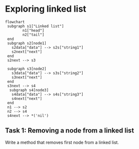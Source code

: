 # Exploring linked list

```mermaid
flowchart
 subgraph s1["Linked list"]
        n1["head"]
        n2["tail"]
 end
 subgraph s2[node1]
   s2data["data"] --> s2s["string1"]
   s2next["next"]
 end
 s2next --> s3

 subgraph s3[node2]
   s3data["data"] --> s3s["string2"]
   s3next["next"]
 end
 s3next --> s4
  subgraph s4[node3]
   s4data["data"] --> s4s["string3"]
   s4next["next"]
 end
 n1 --> s2 
 n2 --> s4
 s4next --> *('nil')
```


## Task 1: Removing a node from a linked list


Write a method that removes first node from a linked list.


